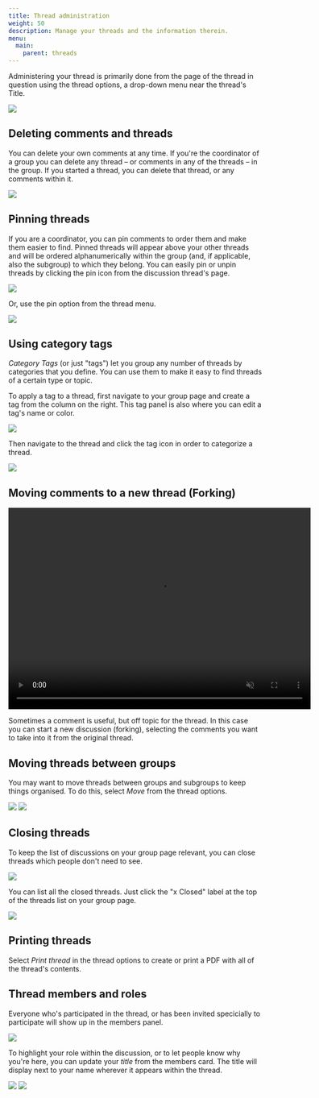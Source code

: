 ```yaml
---
title: Thread administration
weight: 50
description: Manage your threads and the information therein.
menu:
  main:
    parent: threads
---
```


Administering your thread is primarily done from the page of the thread in question using the thread options, a drop-down menu near the thread's Title.

![](thread_options.png)

## Deleting comments and threads
You can delete your own comments at any time. If you're the coordinator of a group you can delete any thread – or comments in any of the threads – in the group. If you started a thread, you can delete that thread, or any comments within it.

![](delete_comment.png)

## Pinning threads
If you are a coordinator, you can pin comments to order them and make them easier to find. Pinned threads will appear above your other threads and will be ordered alphanumerically within the group (and, if applicable, also the subgroup) to which they belong. You can easily pin or unpin threads by clicking the pin icon from the discussion thread's page.

![](pin_thread.png)

Or, use the pin option from the thread menu.

![](pin_thread_from_menu.png)

## Using category tags

_Category Tags_ (or just "tags") let you group any number of threads by categories that you define. You can use them to make it easy to find threads of a certain type or topic.

To apply a tag to a thread, first navigate to your group page and create a tag from the column on the right. This tag panel is also where you can edit a tag's name or color.

![](create_tag.png)

Then navigate to the thread and click the tag icon in order to categorize a thread.

![](apply_tag.png)

## Moving comments to a new thread (Forking)
<video width="600" height="400" playsinline muted loop controls>
<source src="forking_comments.mp4" type="video/mp4">
</video>

Sometimes a comment is useful, but off topic for the thread. In this case you can start a new discussion (forking), selecting the comments you want to take into it from the original thread.

## Moving threads between groups
You may want to move threads between groups and subgroups to keep things organised. To do this, select _Move_ from the thread options.

![](move_thread.png)
![](move_thread_modal.png)

## Closing threads
To keep the list of discussions on your group page relevant, you can close threads which people don't need to see.

![](close_button.png)

You can list all the closed threads. Just click the "x Closed" label at the top of the threads list on your group page.

![](closed_threads_button.png)

## Printing threads

Select _Print thread_ in the thread options to create or print a PDF with all of the thread's contents.

## Thread members and roles
Everyone who's participated in the thread, or has been invited specicially to participate will show up in the members panel.

![](thread_members_card.png)

To highlight your role within the discussion, or to let people know why you're here, you can update your _title_ from the members card. The title will display next to your name wherever it appears within the thread.

![](thread_members_dropdown_menu.png)
![](set_thread_member_title.png)
